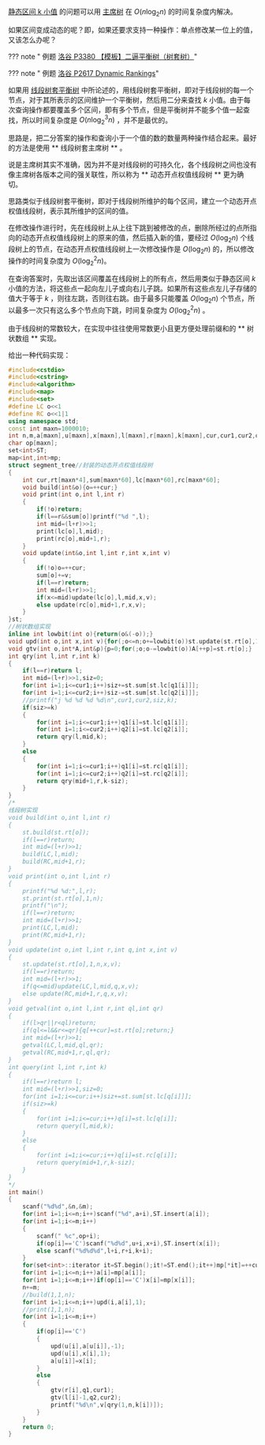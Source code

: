 [静态区间 k 小值](https://www.luogu.org/problemnew/show/P3834) 的问题可以用 [主席树](https://oi-wiki.org/ds/persistent-seg/) 在 $O(n\log_2 n)$ 的时间复杂度内解决。

如果区间变成动态的呢？即，如果还要求支持一种操作：单点修改某一位上的值，又该怎么办呢？

??? note " 例题 [洛谷 P3380 【模板】二逼平衡树（树套树）](https://www.luogu.org/problemnew/show/P3380)"

??? note " 例题 [洛谷 P2617 Dynamic Rankings](https://www.luogu.org/problemnew/show/P2617)"

如果用 [线段树套平衡树](https://oi-wiki.org/ds/balanced-in-seg/) 中所论述的，用线段树套平衡树，即对于线段树的每一个节点，对于其所表示的区间维护一个平衡树，然后用二分来查找 $k$ 小值。由于每次查询操作都要覆盖多个区间，即有多个节点，但是平衡树并不能多个值一起查找，所以时间复杂度是 $O(n\log_2^3 n)$ ，并不是最优的。

思路是，把二分答案的操作和查询小于一个值的数的数量两种操作结合起来。最好的方法是使用 ** 线段树套主席树 ** 。

说是主席树其实不准确，因为并不是对线段树的可持久化，各个线段树之间也没有像主席树各版本之间的强关联性，所以称为 ** 动态开点权值线段树 ** 更为确切。 

思路类似于线段树套平衡树，即对于线段树所维护的每个区间，建立一个动态开点权值线段树，表示其所维护的区间的值。

在修改操作进行时，先在线段树上从上往下跳到被修改的点，删除所经过的点所指向的动态开点权值线段树上的原来的值，然后插入新的值，要经过 $O(\log_2 n)$ 个线段树上的节点，在动态开点权值线段树上一次修改操作是 $O(\log_2 n)$ 的，所以修改操作的时间复杂度为 $O(\log_2^2 n)$。 

在查询答案时，先取出该区间覆盖在线段树上的所有点，然后用类似于静态区间 $k$ 小值的方法，将这些点一起向左儿子或向右儿子跳。如果所有这些点左儿子存储的值大于等于 $k$ ，则往左跳，否则往右跳。由于最多只能覆盖 $O(\log_2 n)$ 个节点，所以最多一次只有这么多个节点向下跳，时间复杂度为 $O(\log_2^2 n)$ 。 

由于线段树的常数较大，在实现中往往使用常数更小且更方便处理前缀和的 ** 树状数组 ** 实现。 

给出一种代码实现：

```cpp
#include<cstdio>
#include<cstring>
#include<algorithm>
#include<map>
#include<set>
#define LC o<<1
#define RC o<<1|1
using namespace std;
const int maxn=1000010;
int n,m,a[maxn],u[maxn],x[maxn],l[maxn],r[maxn],k[maxn],cur,cur1,cur2,q1[maxn],q2[maxn],v[maxn];
char op[maxn];
set<int>ST;
map<int,int>mp;
struct segment_tree//封装的动态开点权值线段树 
{
    int cur,rt[maxn*4],sum[maxn*60],lc[maxn*60],rc[maxn*60];
    void build(int&o){o=++cur;}
    void print(int o,int l,int r)
    {
        if(!o)return;
        if(l==r&&sum[o])printf("%d ",l);
        int mid=(l+r)>>1;
        print(lc[o],l,mid);
        print(rc[o],mid+1,r);
    }
    void update(int&o,int l,int r,int x,int v)
    {
        if(!o)o=++cur;
        sum[o]+=v;
        if(l==r)return;
        int mid=(l+r)>>1;
        if(x<=mid)update(lc[o],l,mid,x,v);
        else update(rc[o],mid+1,r,x,v);
    }
}st;
//树状数组实现 
inline int lowbit(int o){return(o&(-o));}
void upd(int o,int x,int v){for(;o<=n;o+=lowbit(o))st.update(st.rt[o],1,n,x,v);}
void gtv(int o,int*A,int&p){p=0;for(;o;o-=lowbit(o))A[++p]=st.rt[o];}
int qry(int l,int r,int k)
{
    if(l==r)return l;
    int mid=(l+r)>>1,siz=0;
    for(int i=1;i<=cur1;i++)siz+=st.sum[st.lc[q1[i]]];
    for(int i=1;i<=cur2;i++)siz-=st.sum[st.lc[q2[i]]];
    //printf("j %d %d %d %d\n",cur1,cur2,siz,k);
    if(siz>=k)
    {
        for(int i=1;i<=cur1;i++)q1[i]=st.lc[q1[i]];
        for(int i=1;i<=cur2;i++)q2[i]=st.lc[q2[i]];
        return qry(l,mid,k);
    }
    else
    {
        for(int i=1;i<=cur1;i++)q1[i]=st.rc[q1[i]];
        for(int i=1;i<=cur2;i++)q2[i]=st.rc[q2[i]];
        return qry(mid+1,r,k-siz);
    }
}
/*
线段树实现 
void build(int o,int l,int r)
{
    st.build(st.rt[o]);
    if(l==r)return;
    int mid=(l+r)>>1;
    build(LC,l,mid);
    build(RC,mid+1,r);
}
void print(int o,int l,int r)
{
    printf("%d %d:",l,r);
    st.print(st.rt[o],1,n);
    printf("\n");
    if(l==r)return;
    int mid=(l+r)>>1;
    print(LC,l,mid);
    print(RC,mid+1,r);
}
void update(int o,int l,int r,int q,int x,int v)
{
    st.update(st.rt[o],1,n,x,v);
    if(l==r)return;
    int mid=(l+r)>>1;
    if(q<=mid)update(LC,l,mid,q,x,v);
    else update(RC,mid+1,r,q,x,v);
}
void getval(int o,int l,int r,int ql,int qr)
{
    if(l>qr||r<ql)return;
    if(ql<=l&&r<=qr){q[++cur]=st.rt[o];return;}
    int mid=(l+r)>>1;
    getval(LC,l,mid,ql,qr);
    getval(RC,mid+1,r,ql,qr);
}
int query(int l,int r,int k)
{
    if(l==r)return l;
    int mid=(l+r)>>1,siz=0;
    for(int i=1;i<=cur;i++)siz+=st.sum[st.lc[q[i]]];
    if(siz>=k)
    {
        for(int i=1;i<=cur;i++)q[i]=st.lc[q[i]];
        return query(l,mid,k);
    }
    else
    {
        for(int i=1;i<=cur;i++)q[i]=st.rc[q[i]];
        return query(mid+1,r,k-siz);
    }
}
*/
int main()
{
    scanf("%d%d",&n,&m);
    for(int i=1;i<=n;i++)scanf("%d",a+i),ST.insert(a[i]);
    for(int i=1;i<=m;i++)
    {
    	scanf(" %c",op+i);
    	if(op[i]=='C')scanf("%d%d",u+i,x+i),ST.insert(x[i]);
    	else scanf("%d%d%d",l+i,r+i,k+i);
    }
    for(set<int>::iterator it=ST.begin();it!=ST.end();it++)mp[*it]=++cur,v[cur]=*it;
    for(int i=1;i<=n;i++)a[i]=mp[a[i]];
    for(int i=1;i<=m;i++)if(op[i]=='C')x[i]=mp[x[i]];
    n+=m;
    //build(1,1,n);
    for(int i=1;i<=n;i++)upd(i,a[i],1);
    //print(1,1,n);
    for(int i=1;i<=m;i++)
    {
    	if(op[i]=='C')
    	{
    		upd(u[i],a[u[i]],-1);
    		upd(u[i],x[i],1);
    		a[u[i]]=x[i];
        }
        else
        {
            gtv(r[i],q1,cur1);
            gtv(l[i]-1,q2,cur2);
            printf("%d\n",v[qry(1,n,k[i])]);
        }
    }
    return 0;
}
``` 
